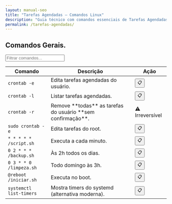 ```yaml
---
layout: manual-seo
title: "Tarefas Agendadas — Comandos Linux"
description: "Guia técnico com comandos essenciais de Tarefas Agendadas. Copie, cole e use direto no terminal. Organizado por tarefas agendadas."
permalink: /tarefas-agendadas/
---
```


<section>



<h2>Comandos Gerais.</h2>

<input type="text" oninput="filtrarLinhas(this.value)" placeholder="Filtrar comandos...">
<script>
function filtrarLinhas(termo) {
  const linhas = document.querySelectorAll('tbody tr');
  linhas.forEach(linha => {
    linha.style.display = linha.textContent.toLowerCase().includes(termo.toLowerCase()) ? '' : 'none';
  });
}
</script>


<table class="evergreen-table">
  <thead>
    <tr>
      <th>Comando</th>
      <th>Descrição</th>
      <th>Ação</th>
    </tr>
  </thead>
  <tbody>
    <tr>
      <td><code>crontab -e</code></td>
      <td>Edita tarefas agendadas do usuário.</td>
      <td data-label="Ação"><button class="copy-btn" data-command="crontab -e">📋</button></td>
    </tr>
    <tr>
      <td><code>crontab -l</code></td>
      <td>Listar tarefas agendadas.</td>
      <td data-label="Ação"><button class="copy-btn" data-command="crontab -l">📋</button></td>
    </tr>
    <tr>
      <td><code>crontab -r</code></td>
      <td>Remove **todas** as tarefas do usuário **sem confirmação**.</td>
      <td data-label="Ação">⚠️ Irreversível</td>
    </tr>
    <tr>
      <td><code>sudo crontab -e</code></td>
      <td>Edita tarefas do root.</td>
      <td data-label="Ação"><button class="copy-btn" data-command="sudo crontab -e">📋</button></td>
    </tr>
    <tr>
      <td><code>* * * * * /script.sh</code></td>
      <td>Executa a cada minuto.</td>
      <td data-label="Ação"><button class="copy-btn" data-command="* * * * * /script.sh">📋</button></td>
    </tr>
    <tr>
      <td><code>0 2 * * * /backup.sh</code></td>
      <td>Às 2h todos os dias.</td>
      <td data-label="Ação"><button class="copy-btn" data-command="0 2 * * * /backup.sh">📋</button></td>
    </tr>
    <tr>
      <td><code>0 3 * * 0 /limpeza.sh</code></td>
      <td>Todo domingo às 3h.</td>
      <td data-label="Ação"><button class="copy-btn" data-command="0 3 * * 0 /limpeza.sh">📋</button></td>
    </tr>
    <tr>
      <td><code>@reboot /iniciar.sh</code></td>
      <td>Executa no boot.</td>
      <td data-label="Ação"><button class="copy-btn" data-command="@reboot /iniciar.sh">📋</button></td>
    </tr>
    <tr>
      <td><code>systemctl list-timers</code></td>
      <td>Mostra timers do systemd (alternativa moderna).</td>
      <td data-label="Ação"><button class="copy-btn" data-command="systemctl list-timers">📋</button></td>
    </tr>
  </tbody>
</table>


</section>

 





